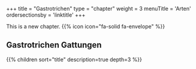 +++
title = "Gastrotrichen"
type = "chapter"
weight = 3
menuTitle = 'Arten'
ordersectionsby = 'linktitle'
+++

This is a new chapter.
{{% icon icon="fa-solid fa-envelope" %}}

## Gastrotrichen Gattungen
{{% children sort="title" description=true depth=3 %}}
